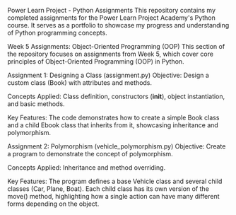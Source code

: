 Power Learn Project - Python Assignments
This repository contains my completed assignments for the Power Learn Project Academy's Python course. It serves as a portfolio to showcase my progress and understanding of Python programming concepts.

Week 5 Assignments: Object-Oriented Programming (OOP)
This section of the repository focuses on assignments from Week 5, which cover core principles of Object-Oriented Programming (OOP) in Python.

Assignment 1: Designing a Class (assignment.py)
Objective: Design a custom class (Book) with attributes and methods.

Concepts Applied: Class definition, constructors (__init__), object instantiation, and basic methods.

Key Features: The code demonstrates how to create a simple Book class and a child Ebook class that inherits from it, showcasing inheritance and polymorphism.

Assignment 2: Polymorphism (vehicle_polymorphism.py)
Objective: Create a program to demonstrate the concept of polymorphism.

Concepts Applied: Inheritance and method overriding.

Key Features: The program defines a base Vehicle class and several child classes (Car, Plane, Boat). Each child class has its own version of the move() method, highlighting how a single action can have many different forms depending on the object.
